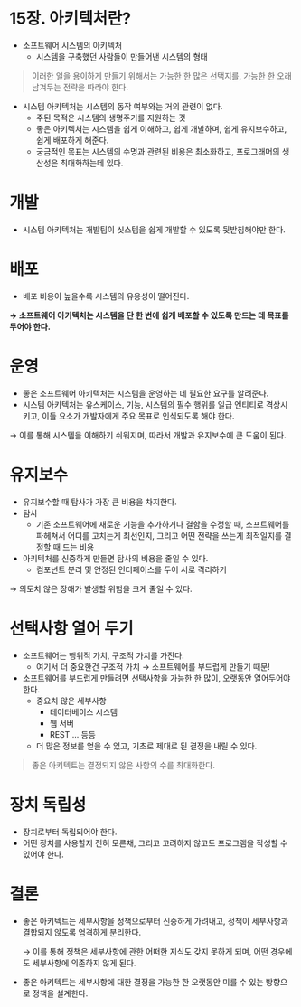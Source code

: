# 15장. 아키텍처란?

- 소프트웨어 시스템의 아키텍처
    - 시스템을 구축했던 사람들이 만들어낸 시스템의 형태

> 이러한 일을 용이하게 만들기 위해서는 가능한 한 많은 선택지를, 가능한 한 오래 남겨두는 전략을 따라야 한다.

- 시스템 아키텍처는 시스템의 동작 여부와는 거의 관련이 없다.
    - 주된 목적은 시스템의 생명주기를 지원하는 것
    - 좋은 아키텍처는 시스템을 쉽게 이해하고, 쉽게 개발하며, 쉽게 유지보수하고, 쉽게 배포하게 해준다.
    - 궁금적인 목표는 시스템의 수명과 관련된 비용은 최소화하고, 프로그래머의 생산성은 최대화하는데 있다.

# 개발

- 시스템 아키텍처는 개발팀이 싯스템을 쉽게 개발할 수 있도록 뒷받침해야만 한다.

# 배포

- 배포 비용이 높을수록 시스템의 유용성이 떨어진다.

**→ 소프트웨어 아키텍처는 시스템을 단 한 번에 쉽게 배포할 수 있도록 만드는 데 목표를 두어야 한다.** 

# 운영

- 좋은 소프트웨어 아키텍처는 시스템을 운영하는 데 필요한 요구를 알려준다.
- 시스템 아키텍처는 유스케이스, 기능, 시스템의 필수 행위를 일급 엔티티로 격상시키고, 이들 요소가 개발자에게 주요 목표로 인식되도록 해야 한다.

→ 이를 통해 시스템을 이해하기 쉬워지며, 따라서 개발과 유지보수에 큰 도움이 된다.

# 유지보수

- 유지보수할 때 탐사가 가장 큰 비용을 차지한다.
- 탐사
    - 기존 소프트웨어에 새로운 기능을 추가하거나 결함을 수정할 때, 소프트웨어를 파헤쳐서 어디를 고치는게 최선인지, 그리고 어떤 전략을 쓰는게 최적일지를 결정할 때 드는 비용
- 아키텍처를 신중하게 만들면 탐사의 비용을 줄일 수 있다.
    - 컴포넌트 분리 및 안정된 인터페이스를 두어 서로 격리하기

→ 의도치 않은 장애가 발생할 위험을 크게 줄일 수 있다.

# 선택사항 열어 두기

- 소프트웨어는 행위적 가치, 구조적 가치를 가진다.
    - 여기서 더 중요한건 구조적 가치 → 소프트웨어를 부드럽게 만들기 때문!
- 소프트웨어를 부드럽게 만들려면 선택사항을 가능한 한 많이, 오랫동안 열어두어야 한다.
    - 중요치 않은 세부사항
        - 데이터베이스 시스템
        - 웹 서버
        - REST ... 등등
    - 더 많은 정보를 얻을 수 있고, 기초로 제대로 된 결정을 내릴 수 있다.

> 좋은 아키텍트는 결정되지 않은 사항의 수를 최대화한다.

# 장치 독립성

- 장치로부터 독립되어야 한다.
- 어떤 장치를 사용할지 전혀 모른채, 그리고 고려하지 않고도 프로그램을 작성할 수 있어야 한다.

# 결론

- 좋은 아키텍트는 세부사항을 정책으로부터 신중하게 가려내고, 정책이 세부사항과 결합되지 않도록 엄격하게 분리한다.

    → 이를 통해 정책은 세부사항에 관한 어떠한 지식도 갖지 못하게 되며, 어떤 경우에도 세부사항에 의존하지 않게 된다.

- 좋은 아키텍트는 세부사항에 대한 결정을 가능한 한 오랫동안 미룰 수 있는 방향으로 정책을 설계한다.
